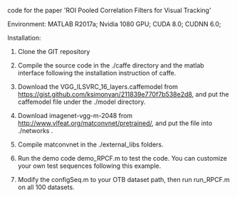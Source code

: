 code for the paper 'ROI Pooled Correlation Filters for Visual Tracking'

Environment: MATLAB R2017a; Nvidia 1080 GPU; CUDA 8.0; CUDNN 6.0;


Installation:

1. Clone the GIT repository

2. Compile the source code in the ./caffe directory and the matlab interface following the installation instruction of caffe.

3. Download the VGG_ILSVRC_16_layers.caffemodel from https://gist.github.com/ksimonyan/211839e770f7b538e2d8, and put the caffemodel file under the ./model directory.

4. Download imagenet-vgg-m-2048 from http://www.vlfeat.org/matconvnet/pretrained/, and put the file into ./networks . 

5. Compile matconvnet in the ./external_libs folders.

6. Run the demo code demo_RPCF.m to test the code. You can customize your own test sequences following this example.

7. Modify the configSeq.m to your OTB dataset path, then run run_RPCF.m on all 100 datasets.
